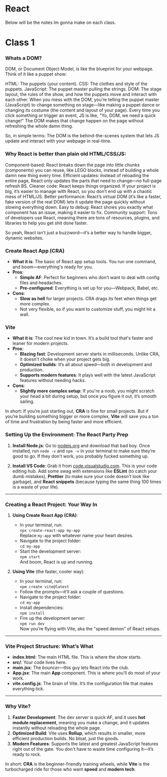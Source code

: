 # React
Below will be the notes Im gonna make on each class.

# Class 1
### Whats a DOM?
DOM, or Document Object Model, is like the blueprint for your webpage. Think of it like a puppet show:

HTML: The puppets (your content).
CSS: The clothes and style of the puppets.
JavaScript: The puppet master pulling the strings.
DOM: The stage layout, the rules of the show, and how the puppets move and interact with each other.
When you mess with the DOM, you’re telling the puppet master (JavaScript) to change something on stage—like making a puppet dance or changing its costume (the content and layout of your page). Every time you click something or trigger an event, JS is like, "Yo, DOM, we need a quick change!" The DOM makes that change happen on the page without refreshing the whole damn thing.

So, in simple terms: The DOM is the behind-the-scenes system that lets JS update and interact with your webpage in real-time.

### Why React is better than plain old HTML/CSS/JS:
Component-based: React breaks down the page into little chunks (components) you can reuse, like LEGO blocks, instead of building a whole damn new thing every time.
Efficient updates: Instead of reloading the entire page, React only updates the parts that need to change—no full-page refresh BS.
Cleaner code: React keeps things organized. If your project is big, it’s easier to manage with React, so you don’t end up with a chaotic mess of HTML/JS.
Better performance: React’s virtual DOM (it’s like a faster, fake version of the real DOM) lets it update the page quickly without slowing everything down.
Easy to debug: React shows you exactly what component has an issue, making it easier to fix.
Community support: Tons of developers use React, meaning there are tons of resources, plugins, and libraries to help you get shit done faster.

So yeah, React isn’t just a buzzword—it’s a better way to handle bigger, dynamic websites.

### **Create React App (CRA)**
- **What it is**: The basic of React app setup tools. You run one command, and boom—everything's ready for you.
- **Pros**: 
  - **Simple AF**: Perfect for beginners who don’t want to deal with config files and headaches. 
  - **Pre-configured**: Everything is set up for you—Webpack, Babel, etc.
- **Cons**: 
  - **Slow as hell** for larger projects. CRA drags its feet when things get more complex.
  - Not very flexible, so if you want to customize stuff, you might hit a wall.

### **Vite**
- **What it is**: The cool new kid in town. It’s a build tool that's faster and leaner for modern projects.
- **Pros**: 
  - **Blazing fast**: Development server starts in milliseconds. Unlike CRA, it doesn't choke when your project gets big.
  - **Optimized builds**: It’s all about speed—both in development and production.
  - **Supports modern features**: It plays well with the latest JavaScript features without needing hacks.
- **Cons**: 
  - **Slightly more complex setup**: If you're a noob, you might scratch your head a bit during setup, but once you figure it out, it’s smooth sailing.

In short: If you’re just starting out, **CRA** is fine for small projects. But if you’re building something bigger or more complex, **Vite** will save you a ton of time and frustration by being faster and more efficient.

### **Setting Up the Environment: The React Party Prep**
1. **Install Node.js**: Go to [nodejs.org](http://www.nodejs.org) and download that bad boy. Once installed, run `node -v` and `npm -v` in your terminal to make sure they’re good to go. If they don't work, you probably fucked something up.

2. **Install VS Code**: Grab it from [code.visualstudio.com](http://code.visualstudio.com). This is your code editing hub. Add some swag with extensions like **ESLint** (to catch your dumb mistakes), **Prettier** (to make sure your code doesn't look like garbage), and **React snippets** (because typing the same thing 100 times is a waste of your life).

---

### **Creating a React Project: Your Way In**
1. **Using Create React App (CRA)**:
   - In your terminal, run:  
     `npx create-react-app my-app`  
     Replace `my-app` with whatever name your heart desires. 
   - Navigate to the project folder:  
     `cd my-app`
   - Start the development server:  
     `npm start`  
     And boom, React is up and running.

2. **Using Vite** (the faster, cooler way):
   - In your terminal, run:  
     `npm create vite@latest`
   - Follow the prompts—it’ll ask a couple of questions.
   - Navigate to the project folder:  
     `cd my-app`
   - Install dependencies:  
     `npm install`
   - Fire up the development server:  
     `npm run dev`  
     Now you’re flying with Vite, aka the "speed demon" of React setups.

---

### **Vite Project Structure: What’s What**
- **index.html**: The main HTML file. This is where the show starts.
- **src/**: Your code lives here.
- **main.jsx**: The *bouncer*—this guy lets React into the club.
- **App.jsx**: The main **App** component. This is where you’ll do most of your work.
- **vite.config.js**: The brain of Vite. It’s the configuration file that makes everything tick.

---

### **Why Vite?**
1. **Faster Development**: The dev server is quick AF, and it uses **hot module replacement**, meaning you make a change, and it updates instantly without reloading the whole page.
2. **Optimized Build**: Vite uses **Rollup**, which results in smaller, more efficient production builds. No bloat, just the goods.
3. **Modern Features**: Supports the latest and greatest JavaScript features right out of the gate. You don't have to waste time configuring it—it’s ready to rock.

In short: **CRA** is the beginner-friendly training wheels, while **Vite** is the turbocharged ride for those who want **speed** and **modern tech**.
